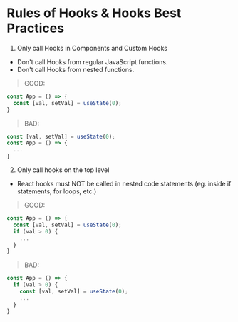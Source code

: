 # Rules of Hooks & Hooks Best Practices
1. Only call Hooks in Components and Custom Hooks
-  Don't call Hooks from regular JavaScript functions.
-  Don't call Hooks from nested functions.

> GOOD:
```javascript
const App = () => {
  const [val, setVal] = useState(0);
}
```

> BAD:
```javascript
const [val, setVal] = useState(0);
const App = () => {
  ...
}
```

2. Only call hooks on the top level
- React hooks must NOT be called in nested code statements (eg. inside if statements, for loops, etc.)

> GOOD:
```javascript
const App = () => {
  const [val, setVal] = useState(0);
  if (val > 0) {
    ...
  }
}
```

> BAD:
```javascript
const App = () => {
  if (val > 0) {
    const [val, setVal] = useState(0);
    ...
  }
}
```